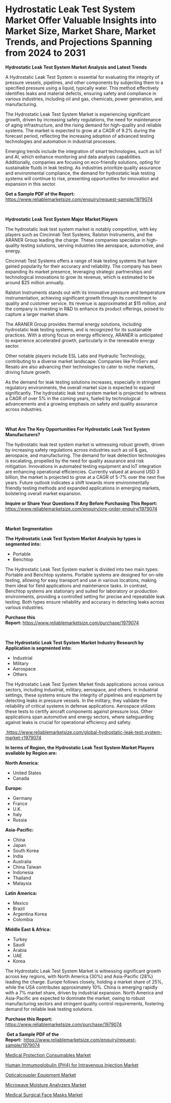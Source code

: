 <p><h1>Hydrostatic Leak Test System Market Offer Valuable Insights into Market Size, Market Share, Market Trends, and Projections Spanning from 2024 to 2031</h1></p><p><strong>Hydrostatic Leak Test System Market Analysis and Latest Trends</strong></p>
<p><p>A Hydrostatic Leak Test System is essential for evaluating the integrity of pressure vessels, pipelines, and other components by subjecting them to a specified pressure using a liquid, typically water. This method effectively identifies leaks and material defects, ensuring safety and compliance in various industries, including oil and gas, chemicals, power generation, and manufacturing.</p><p>The Hydrostatic Leak Test System Market is experiencing significant growth, driven by increasing safety regulations, the need for maintenance of aging infrastructure, and the rising demand for high-quality and reliable systems. The market is expected to grow at a CAGR of 9.2% during the forecast period, reflecting the increasing adoption of advanced testing technologies and automation in industrial processes. </p><p>Emerging trends include the integration of smart technologies, such as IoT and AI, which enhance monitoring and data analysis capabilities. Additionally, companies are focusing on eco-friendly solutions, opting for sustainable fluids in leak testing. As industries prioritize quality assurance and environmental compliance, the demand for hydrostatic leak testing systems will continue to rise, presenting opportunities for innovation and expansion in this sector.</p></p>
<p><strong>Get a Sample PDF of the Report:&nbsp;</strong> <a href="https://www.reliablemarketsize.com/enquiry/request-sample/1979074?utm_campaign=1564&utm_medium=2&utm_source=Github&utm_content=ia&utm_term=25102024&utm_id=hydrostatic-leak-test-system">https://www.reliablemarketsize.com/enquiry/request-sample/1979074</a></p>
<p>&nbsp;</p>
<p><strong>Hydrostatic Leak Test System Major Market Players</strong></p>
<p><p>The hydrostatic leak test system market is notably competitive, with key players such as Cincinnati Test Systems, Ralston Instruments, and the ARANER Group leading the charge. These companies specialize in high-quality testing solutions, serving industries like aerospace, automotive, and energy.</p><p>Cincinnati Test Systems offers a range of leak testing systems that have gained popularity for their accuracy and reliability. The company has been expanding its market presence, leveraging strategic partnerships and technological innovations to grow its revenue, which is estimated to be around $25 million annually.</p><p>Ralston Instruments stands out with its innovative pressure and temperature instrumentation, achieving significant growth through its commitment to quality and customer service. Its revenue is approximated at $15 million, and the company is investing in R&D to enhance its product offerings, poised to capture a larger market share.</p><p>The ARANER Group provides thermal energy solutions, including hydrostatic leak testing systems, and is recognized for its sustainable practices. With a strong focus on energy efficiency, ARANER is anticipated to experience accelerated growth, particularly in the renewable energy sector.</p><p>Other notable players include ESL Labs and Hydraulic Technology, contributing to a diverse market landscape. Companies like ProServ and Resato are also advancing their technologies to cater to niche markets, driving future growth.</p><p>As the demand for leak testing solutions increases, especially in stringent regulatory environments, the overall market size is expected to expand significantly. The hydrostatic leak test system market is projected to witness a CAGR of over 5% in the coming years, fueled by technological advancements and a growing emphasis on safety and quality assurance across industries.</p></p>
<p>&nbsp;</p>
<p><strong>What Are The Key Opportunities For Hydrostatic Leak Test System Manufacturers?</strong></p>
<p><p>The hydrostatic leak test system market is witnessing robust growth, driven by increasing safety regulations across industries such as oil & gas, aerospace, and manufacturing. The demand for leak detection technologies is escalating, propelled by the need for quality assurance and risk mitigation. Innovations in automated testing equipment and IoT integration are enhancing operational efficiencies. Currently valued at around USD 3 billion, the market is projected to grow at a CAGR of 5-7% over the next five years. Future outlook indicates a shift towards more environmentally friendly testing methods and expanded applications in emerging markets, bolstering overall market expansion.</p></p>
<p><strong>Inquire or Share Your Questions If Any Before Purchasing This Report:</strong> <a href="https://www.reliablemarketsize.com/enquiry/pre-order-enquiry/1979074?utm_campaign=1564&utm_medium=2&utm_source=Github&utm_content=ia&utm_term=25102024&utm_id=hydrostatic-leak-test-system">https://www.reliablemarketsize.com/enquiry/pre-order-enquiry/1979074</a></p>
<p>&nbsp;</p>
<p><strong>Market Segmentation</strong></p>
<p><strong>The Hydrostatic Leak Test System Market Analysis by types is segmented into:</strong></p>
<p><ul><li>Portable</li><li>Benchtop</li></ul></p>
<p><p>The Hydrostatic Leak Test System market is divided into two main types: Portable and Benchtop systems. Portable systems are designed for on-site testing, allowing for easy transport and use in various locations, making them ideal for field applications and maintenance tasks. In contrast, Benchtop systems are stationary and suited for laboratory or production environments, providing a controlled setting for precise and repeatable leak testing. Both types ensure reliability and accuracy in detecting leaks across various industries.</p></p>
<p><strong>Purchase this Report:&nbsp;</strong><a href="https://www.reliablemarketsize.com/purchase/1979074?utm_campaign=1564&utm_medium=2&utm_source=Github&utm_content=ia&utm_term=25102024&utm_id=hydrostatic-leak-test-system">https://www.reliablemarketsize.com/purchase/1979074</a></p>
<p>&nbsp;</p>
<p><strong>The Hydrostatic Leak Test System Market Industry Research by Application is segmented into:</strong></p>
<p><ul><li>Industrial</li><li>Military</li><li>Aerospace</li><li>Others</li></ul></p>
<p><p>The Hydrostatic Leak Test System Market finds applications across various sectors, including industrial, military, aerospace, and others. In industrial settings, these systems ensure the integrity of pipelines and equipment by detecting leaks in pressure vessels. In the military, they validate the reliability of critical systems in defense applications. Aerospace utilizes these tests to certify aircraft components against pressure loss. Other applications span automotive and energy sectors, where safeguarding against leaks is crucial for operational efficiency and safety.</p></p>
<p><a href="https://www.reliablemarketsize.com/global-hydrostatic-leak-test-system-market-r1979074?utm_campaign=1564&utm_medium=2&utm_source=Github&utm_content=ia&utm_term=25102024&utm_id=hydrostatic-leak-test-system">&nbsp;https://www.reliablemarketsize.com/global-hydrostatic-leak-test-system-market-r1979074</a></p>
<p><strong>In terms of Region, the Hydrostatic Leak Test System Market Players available by Region are:</strong></p>
<p>
    <p> <strong> North America: </strong>
        <ul>
            <li>United States</li>
            <li>Canada</li>
        </ul>
        </p> 
    <p> <strong> Europe: </strong>
        <ul>
            <li>Germany</li>
            <li>France</li>
            <li>U.K.</li>
            <li>Italy</li>
            <li>Russia</li>
        </ul>
        </p> 
    <p> <strong> Asia-Pacific: </strong>
        <ul>
            <li>China</li>
            <li>Japan</li>
            <li>South Korea</li>
            <li>India</li>
            <li>Australia</li>
            <li>China Taiwan</li>
            <li>Indonesia</li>
            <li>Thailand</li>
            <li>Malaysia</li>
        </ul>
        </p> 
    <p> <strong> Latin America: </strong>
        <ul>
            <li>Mexico</li>
            <li>Brazil</li>
            <li>Argentina Korea</li>
            <li>Colombia</li>
        </ul>
        </p> 
    <p> <strong> Middle East & Africa: </strong>
        <ul>
            <li>Turkey</li>
            <li>Saudi</li>
            <li>Arabia</li>
            <li>UAE</li>
            <li>Korea</li>
        </ul>
    </p>
    </p>
<p><p>The Hydrostatic Leak Test System Market is witnessing significant growth across key regions, with North America (30%) and Asia-Pacific (28%) leading the charge. Europe follows closely, holding a market share of 25%, while the USA contributes approximately 10%. China is emerging rapidly with a 7% market share, driven by industrial expansion. North America and Asia-Pacific are expected to dominate the market, owing to robust manufacturing sectors and stringent quality control requirements, fostering demand for reliable leak testing solutions.</p></p>
<p><strong>Purchase this Report: </strong><a href="https://www.reliablemarketsize.com/purchase/1979074?utm_campaign=1564&utm_medium=2&utm_source=Github&utm_content=ia&utm_term=25102024&utm_id=hydrostatic-leak-test-system">https://www.reliablemarketsize.com/purchase/1979074</a></p>
<p>&nbsp;<strong>Get a Sample PDF of the Report:&nbsp;&nbsp;</strong><a href="https://www.reliablemarketsize.com/enquiry/request-sample/1979074?utm_campaign=1564&utm_medium=2&utm_source=Github&utm_content=ia&utm_term=25102024&utm_id=hydrostatic-leak-test-system">https://www.reliablemarketsize.com/enquiry/request-sample/1979074</a></p>
<p><strong></strong></p>
<p><p><a href="https://www.linkedin.com/pulse/medical-protection-consumables-market-research-report-forecast-moo7f?utm_campaign=1564&utm_medium=2&utm_source=Github&utm_content=ia&utm_term=25102024&utm_id=hydrostatic-leak-test-system">Medical Protection Consumables Market</a></p><p><a href="https://www.linkedin.com/pulse/exploring-human-immumoglobulin-ph4-intravenous-injection-idycc?utm_campaign=1564&utm_medium=2&utm_source=Github&utm_content=ia&utm_term=25102024&utm_id=hydrostatic-leak-test-system">Human Immumoglobulin (PH4) for Intravenous Injection Market</a></p><p><a href="https://www.linkedin.com/pulse/opticalcoupler-equipment-market-drivers-challenges-forecast-tuzqc?utm_campaign=1564&utm_medium=2&utm_source=Github&utm_content=ia&utm_term=25102024&utm_id=hydrostatic-leak-test-system">Opticalcoupler Equipment Market</a></p><p><a href="https://issuu.com/reportprime-2/docs/microwave-moisture-analyzers-market_393ae8056f9f65?utm_campaign=1564&utm_medium=2&utm_source=Github&utm_content=ia&utm_term=25102024&utm_id=hydrostatic-leak-test-system">Microwave Moisture Analyzers Market</a></p><p><a href="https://www.linkedin.com/pulse/medical-surgical-face-masks-market-opportunities-emerging-global-hcarf?utm_campaign=1564&utm_medium=2&utm_source=Github&utm_content=ia&utm_term=25102024&utm_id=hydrostatic-leak-test-system">Medical Surgical Face Masks Market</a></p></p>
